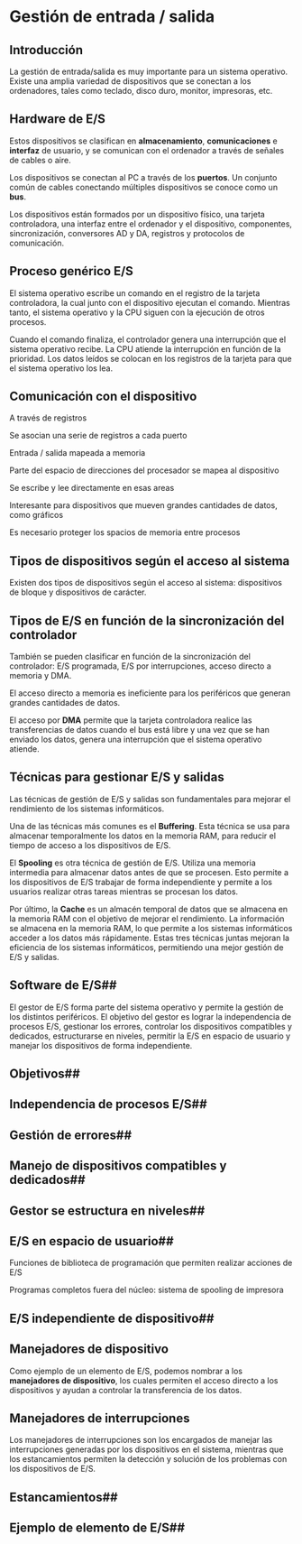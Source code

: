 # Gestión de entrada / salida

## Introducción

La gestión de entrada/salida es muy importante para un sistema operativo. Existe una amplia variedad de dispositivos que se conectan a los ordenadores, tales como teclado, disco duro, monitor, impresoras, etc.

## Hardware de E/S

Estos dispositivos se clasifican en **almacenamiento**, **comunicaciones** e **interfaz** de usuario, y se comunican con el ordenador a través de señales de cables o aire.

Los dispositivos se conectan al PC a través de los **puertos**. Un conjunto común de cables conectando múltiples dispositivos se conoce como un **bus**.

Los dispositivos están formados por un dispositivo físico, una tarjeta controladora, una interfaz entre el ordenador y el dispositivo, componentes, sincronización, conversores AD y DA, registros y protocolos de comunicación.

## Proceso genérico E/S

El sistema operativo escribe un comando en el registro de la tarjeta controladora, la cual junto con el dispositivo ejecutan el comando. Mientras tanto, el sistema operativo y la CPU siguen con la ejecución de otros procesos.

Cuando el comando finaliza, el controlador genera una interrupción que el sistema operativo recibe. La CPU atiende la interrupción en función de la prioridad. Los datos leídos se colocan en los registros de la tarjeta para que el sistema operativo los lea.

## Comunicación con el dispositivo

A través de registros

Se asocian una serie de registros a cada puerto

Entrada / salida mapeada a memoria

Parte del espacio de direcciones del procesador se mapea al dispositivo

Se escribe y lee directamente en esas areas

Interesante para dispositivos que mueven grandes cantidades de datos,
como gráficos

Es necesario proteger los spacios de memoria entre procesos

## Tipos de dispositivos según el acceso al sistema

Existen dos tipos de dispositivos según el acceso al sistema: dispositivos de bloque y dispositivos de carácter.

## Tipos de E/S en función de la sincronización del controlador

También se pueden clasificar en función de la sincronización del controlador: E/S programada, E/S por interrupciones, acceso directo a memoria y DMA.

El acceso directo a memoria es ineficiente para los periféricos que generan grandes cantidades de datos.

El acceso por **DMA** permite que la tarjeta controladora realice las transferencias de datos cuando el bus está libre y una vez que se han enviado los datos, genera una interrupción que el sistema operativo atiende.

## Técnicas para gestionar E/S y salidas

Las técnicas de gestión de E/S y salidas son fundamentales para mejorar el rendimiento de los sistemas informáticos.

Una de las técnicas más comunes es el **Buffering**. Esta técnica se usa para almacenar temporalmente los datos en la memoria RAM, para reducir el tiempo de acceso a los dispositivos de E/S.

El **Spooling** es otra técnica de gestión de E/S. Utiliza una memoria intermedia para almacenar datos antes de que se procesen. Esto permite a los dispositivos de E/S trabajar de forma independiente y permite a los usuarios realizar otras tareas mientras se procesan los datos.

Por último, la **Cache** es un almacén temporal de datos que se almacena en la memoria RAM con el objetivo de mejorar el rendimiento. La información se almacena en la memoria RAM, lo que permite a los sistemas informáticos acceder a los datos más rápidamente. Estas tres técnicas juntas mejoran la eficiencia de los sistemas informáticos, permitiendo una mejor gestión de E/S y salidas.

## Software de E/S##

El gestor de E/S forma parte del sistema operativo y permite la gestión de los distintos periféricos. El objetivo del gestor es lograr la independencia de procesos E/S, gestionar los errores, controlar los dispositivos compatibles y dedicados, estructurarse en niveles, permitir la E/S en espacio de usuario y manejar los dispositivos de forma independiente.

## Objetivos##

## Independencia de procesos E/S##

## Gestión de errores##

## Manejo de dispositivos compatibles y dedicados##

## Gestor se estructura en niveles##

## E/S en espacio de usuario##

Funciones de biblioteca de programación que permiten realizar acciones
de E/S

Programas completos fuera del núcleo: sistema de spooling de impresora

## E/S independiente de dispositivo##

## Manejadores de dispositivo

Como ejemplo de un elemento de E/S, podemos nombrar a los **manejadores de dispositivo**, los cuales permiten el acceso directo a los dispositivos y ayudan a controlar la transferencia de los datos.

## Manejadores de interrupciones

Los manejadores de interrupciones son los encargados de manejar las interrupciones generadas por los dispositivos en el sistema, mientras que los estancamientos permiten la detección y solución de los problemas con los dispositivos de E/S.

## Estancamientos##

## Ejemplo de elemento de E/S##

